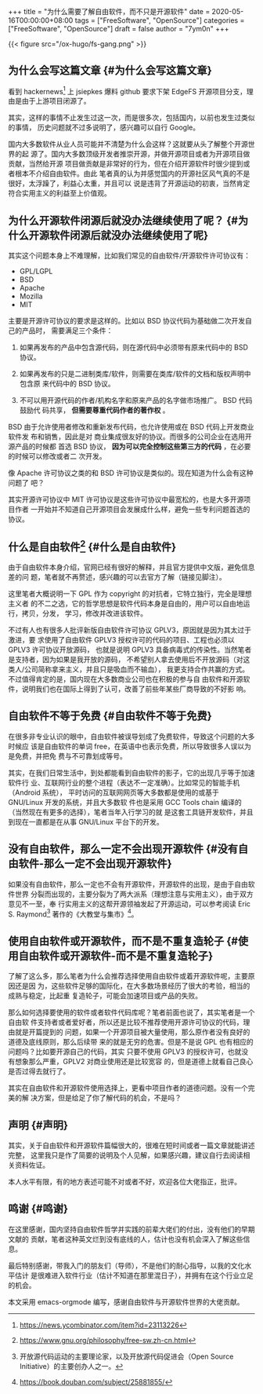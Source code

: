 +++
title = "为什么需要了解自由软件，而不只是开源软件"
date = 2020-05-16T00:00:00+08:00
tags = ["FreeSoftware", "OpenSource"]
categories = ["FreeSoftware", "OpenSource"]
draft = false
author = "7ym0n"
+++

{{< figure src="/ox-hugo/fs-gang.png" >}}


## 为什么会写这篇文章 {#为什么会写这篇文章}

  看到 hackernews[^fn:1] 上 jsiepkes 爆料 github 要求下架 EdgeFS 开源项目分支，理
由是由于上游项目闭源了。

  其实，这样的事情不止发生过这一次，而是很多次，包括国内，以前也发生过类似的事情，
历史问题就不过多说明了，感兴趣可以自行 Google。

  国内大多数软件从业人员可能并不清楚为什么会这样？这就要从头了解整个开源世界的起
源了。国内大多数顶级开发者推崇开源，并做开源项目或者为开源项目做贡献，当然给开源
项目做贡献是非常好的行为，但在介绍开源软件时很少提到或者根本不介绍自由软件。由此
笔者真的认为并感觉国内的开源社区风气真的不是很好，太浮躁了，利益心太重，并且可以
说是违背了开源运动的初衷，当然肯定符合实用主义的利益至上价值观。


## 为什么开源软件闭源后就没办法继续使用了呢？ {#为什么开源软件闭源后就没办法继续使用了呢}

其实这个问题本身上不难理解，比如我们常见的自由软件/开源软件许可协议有：

-   GPL/LGPL
-   BSD
-   Apache
-   Mozilla
-   MIT

  主要是开源许可协议的要求是这样的。比如以 BSD 协议代码为基础做二次开发自己的产品时，
需要满足三个条件：

1.  如果再发布的产品中包含源代码，则在源代码中必须带有原来代码中的 BSD 协议。

2.  如果再发布的只是二进制类库/软件，则需要在类库/软件的文档和版权声明中包含原
    来代码中的 BSD 协议。

3.  不可以用开源代码的作者/机构名字和原来产品的名字做市场推广。 BSD 代码鼓励代
    码共享， **但需要尊重代码作者的著作权** 。

  BSD 由于允许使用者修改和重新发布代码，也允许使用或在 BSD 代码上开发商业软件发
布和销售，因此是对 商业集成很友好的协议。而很多的公司企业在选用开源产品的时候都
首选 BSD 协议， **因为可以完全控制这些第三方的代码** ，在必要的时候可以修改或者二
次开发。

  像 Apache 许可协议之类的和 BSD 许可协议是类似的。现在知道为什么会有这种问题了
吧？

  其实开源许可协议中 MIT 许可协议是这些许可协议中最宽松的，也是大多开源项目作者
一开始并不知道自己开源项目会发展成什么样，避免一些专利问题首选的协议。


## 什么是自由软件[^fn:2] {#什么是自由软件}

  由于自由软件本身介绍，官网已经有很好的解释，并且官方提供中文版，避免信息差的问
题，笔者就不再赘述，感兴趣的可以去官方了解（链接见脚注）。

  这里笔者大概说明一下 GPL 作为 copyright 的对抗者，它特立独行，完全是理想主义者
的不二之选，它的哲学思想是软件代码本身是自由的，用户可以自由地运行，拷贝，分发，
学习，修改并改进该软件。

  不过有人也有很多人批评新版自由软件许可协议 GPLV3，原因就是因为其太过于激进，要
求使用了自由软件 GPLV3 授权许可的代码的项目、工程也必须以 GPLV3 许可协议开放源码，
也就是说明 GPLV3 具备病毒式的传染性。当然笔者是支持者，因为如果是我开放的源码，
不希望别人拿去使用后不开放源码（对这类人/公司简称拿来主义，并且只是吸血而不输血），
我更支持合作共赢的方式。不过值得肯定的是，国内现在大多数商业公司也在积极的参与自
由软件和开源软件，说明我们也在国际上得到了认可，改善了前些年某些厂商导致的不好影
响。


## 自由软件不等于免费 {#自由软件不等于免费}

  在很多非专业认识的眼中，自由软件被误导划成了免费软件，导致这个问题的大多时候应
该是自由软件的单词 free，在英语中也表示免费，所以导致很多人误以为是免费，并把免
费与不可靠划成等号。

  其实，在我们日常生活中，到处都能看到自由软件的影子，它的出现几乎等于加速软件行
业、互联网行业的整个进程（表达不一定准确）。比如常见的智能手机（Android 系统），
平时访问的互联网网页等大多数都是使用的或基于 GNU/Linux 开发的系统，并且大多数软
件也是采用 GCC Tools chain 编译的（当然现在有更多的选择），笔者当年入行学习的就
是这套工具链开发软件，并且到现在一直都是在从事 GNU/Linux 平台下的开发。


## 没有自由软件，那么一定不会出现开源软件 {#没有自由软件-那么一定不会出现开源软件}

  如果没有自由软件，那么一定也不会有开源软件，开源软件的出现，是由于自由软件世界
分裂而出现的，主要分裂为了两大派系（理想注意与实用主义），由于双方意见不一至，奉
行实用主义的这帮开源领袖发起了开源运动，可以参考阅读 Eric S. Raymond[^fn:3]
著作的《大教堂与集市》[^fn:4]。


## 使用自由软件或开源软件，而不是不重复造轮子 {#使用自由软件或开源软件-而不是不重复造轮子}

  了解了这么多，那么笔者为什么会推荐选择使用自由软件或着开源软件呢，主要原因还是因
为，这些软件足够的国际化，在大多数场景经历了很大的考验，相当的成熟与稳定，比起重
复造轮子，可能会加速项目或产品的失败。

  那么如何选择要使用的软件或者软件代码库呢？笔者前面也说了，其实笔者是一个自由软
件支持者或者爱好者，所以还是比较不推荐使用开源许可协议的代码，理由就是开篇提到的
问题，如果一个开源项目被大量使用，那么原作者没有良好的道德及底线原则，那么后续带
来的就是无穷的危害。但是不是说 GPL 也有相应的问题吗？比如要开源自己的代码，其实
只要不使用 GPLV3 的授权许可，也就没有想象那么严重，GPLV2 对商业使用还是比较宽容
的，但是道德上就看自己良心是否过得去就行了。

  其实在自由软件和开源软件使用选择上，更看中项目作者的道德问题。没有一个完美的解
决方案，但是给足了你了解代码的机会，不是吗？


## 声明 {#声明}

  其实，关于自由软件和开源软件篇幅很大的，很难在短时间或者一篇文章就能讲述完整，
这里我只是作了简要的说明及个人见解，如果感兴趣，建议自行去阅读相关资料佐证。

本人水平有限，有的地方表述可能不对或者不好，欢迎各位大佬指正，批评。


## 鸣谢 {#鸣谢}

  在这里感谢，国内坚持自由软件哲学并实践的前辈大佬们的付出，没有他们的早期文献的
贡献，笔者这种英文烂到没有底线的人，估计也没有机会深入了解这些信息。

  最后特别感谢，带我入门的朋友们（导师），不是他们的耐心指导，以我的文化水平估计
是很难进入软件行业（估计不知道在那里混日子），并拥有在这个行业立足的机会。

本文采用 emacs-orgmode 编写，感谢自由软件与开源软件世界的大佬贡献。

[^fn:1]: <https://news.ycombinator.com/item?id=23113226>
[^fn:2]: <https://www.gnu.org/philosophy/free-sw.zh-cn.html>
[^fn:3]: 开放源代码运动的主要理论家，以及开放源代码促进会（Open Source Initiative）的主要创办人之一。
[^fn:4]: <https://book.douban.com/subject/25881855/>
